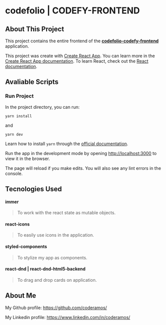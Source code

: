 # codefolio | CODEFY-FRONTEND

## About This Project

This project contains the entire frontend of the **[codefolio-codefy-frontend](https://github.com/coderamos/codefolio-codefy-frontend)** application.

This project was create with [Create React App](https://facebook.github.io/create-react-app/). You can learn more in the [Create React App documentation](https://facebook.github.io/create-react-app/docs/getting-started). To learn React, check out the [React documentation](https://reactjs.org/).

## Avaliable Scripts

### Run Project

In the project directory, you can run:

```
yarn install
```

and

```
yarn dev
```

Learn how to install `yarn` through the [official documentation](https://yarnpkg.com/pt-BR/docs/install).

Run the app in the development mode by opening [http://localhost:3000](http://localhost:3000) to view it in the browser.

The page will reload if you make edits. You will also see any lint errors in the console.

## Tecnologies Used

#### immer

> To work with the react state as mutable objects.

#### react-icons

> To easily use icons in the application.

#### styled-components

> To stylize my app as components.

#### react-dnd | react-dnd-html5-backend

> To drag and drop cards on application.

## About Me

My Github profile: https://github.com/coderamos/

My Linkedin profile: https://www.linkedin.com/in/coderamos/
